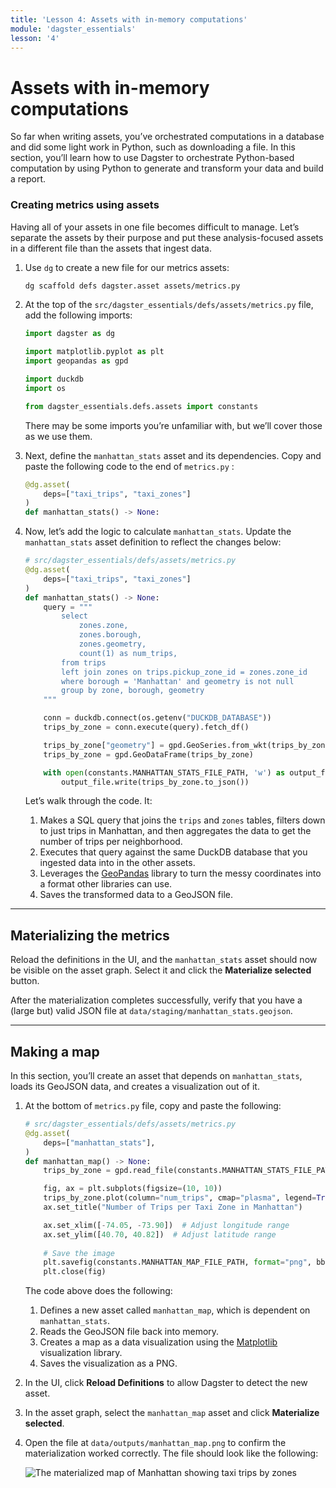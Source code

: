 ```yaml
---
title: 'Lesson 4: Assets with in-memory computations'
module: 'dagster_essentials'
lesson: '4'
---
```


# Assets with in-memory computations

So far when writing assets, you’ve orchestrated computations in a database and did some light work in Python, such as downloading a file. In this section, you’ll learn how to use Dagster to orchestrate Python-based computation by using Python to generate and transform your data and build a report.

### Creating metrics using assets

Having all of your assets in one file becomes difficult to manage. Let’s separate the assets by their purpose and put these analysis-focused assets in a different file than the assets that ingest data.

1. Use `dg` to create a new file for our metrics assets:

    ```bash
    dg scaffold defs dagster.asset assets/metrics.py
    ```

2. At the top of the `src/dagster_essentials/defs/assets/metrics.py` file, add the following imports:

   ```python
   import dagster as dg

   import matplotlib.pyplot as plt
   import geopandas as gpd

   import duckdb
   import os

   from dagster_essentials.defs.assets import constants
   ```

   There may be some imports you’re unfamiliar with, but we’ll cover those as we use them.

3. Next, define the `manhattan_stats` asset and its dependencies. Copy and paste the following code to the end of `metrics.py` :

   ```python
   @dg.asset(
       deps=["taxi_trips", "taxi_zones"]
   )
   def manhattan_stats() -> None:
   ```

4. Now, let’s add the logic to calculate `manhattan_stats`. Update the `manhattan_stats` asset definition to reflect the changes below:

   ```python
   # src/dagster_essentials/defs/assets/metrics.py
   @dg.asset(
       deps=["taxi_trips", "taxi_zones"]
   )
   def manhattan_stats() -> None:
       query = """
           select
               zones.zone,
               zones.borough,
               zones.geometry,
               count(1) as num_trips,
           from trips
           left join zones on trips.pickup_zone_id = zones.zone_id
           where borough = 'Manhattan' and geometry is not null
           group by zone, borough, geometry
       """

       conn = duckdb.connect(os.getenv("DUCKDB_DATABASE"))
       trips_by_zone = conn.execute(query).fetch_df()

       trips_by_zone["geometry"] = gpd.GeoSeries.from_wkt(trips_by_zone["geometry"])
       trips_by_zone = gpd.GeoDataFrame(trips_by_zone)

       with open(constants.MANHATTAN_STATS_FILE_PATH, 'w') as output_file:
           output_file.write(trips_by_zone.to_json())
   ```

   Let’s walk through the code. It:

   1. Makes a SQL query that joins the `trips` and `zones` tables, filters down to just trips in Manhattan, and then aggregates the data to get the number of trips per neighborhood.
   2. Executes that query against the same DuckDB database that you ingested data into in the other assets.
   3. Leverages the [GeoPandas](https://geopandas.org/en/stable/) library to turn the messy coordinates into a format other libraries can use.
   4. Saves the transformed data to a GeoJSON file.

---

## Materializing the metrics

Reload the definitions in the UI, and the `manhattan_stats` asset should now be visible on the asset graph. Select it and click the **Materialize selected** button.

After the materialization completes successfully, verify that you have a (large but) valid JSON file at `data/staging/manhattan_stats.geojson`.

---

## Making a map

In this section, you’ll create an asset that depends on `manhattan_stats`, loads its GeoJSON data, and creates a visualization out of it.

1. At the bottom of `metrics.py` file, copy and paste the following:

   ```python
   # src/dagster_essentials/defs/assets/metrics.py
   @dg.asset(
       deps=["manhattan_stats"],
   )
   def manhattan_map() -> None:
       trips_by_zone = gpd.read_file(constants.MANHATTAN_STATS_FILE_PATH)

       fig, ax = plt.subplots(figsize=(10, 10))
       trips_by_zone.plot(column="num_trips", cmap="plasma", legend=True, ax=ax, edgecolor="black")
       ax.set_title("Number of Trips per Taxi Zone in Manhattan")

       ax.set_xlim([-74.05, -73.90])  # Adjust longitude range
       ax.set_ylim([40.70, 40.82])  # Adjust latitude range
       
       # Save the image
       plt.savefig(constants.MANHATTAN_MAP_FILE_PATH, format="png", bbox_inches="tight")
       plt.close(fig)
   ```

   The code above does the following:

   1. Defines a new asset called `manhattan_map`, which is dependent on `manhattan_stats`.
   2. Reads the GeoJSON file back into memory.
   3. Creates a map as a data visualization using the [Matplotlib](https://matplotlib.org/) visualization library.
   4. Saves the visualization as a PNG.

2. In the UI, click **Reload Definitions** to allow Dagster to detect the new asset.

3. In the asset graph, select the `manhattan_map` asset and click **Materialize selected**.

4. Open the file at `data/outputs/manhattan_map.png` to confirm the materialization worked correctly. The file should look like the following:

   ![The materialized map of Manhattan showing taxi trips by zones](/images/dagster-essentials/lesson-4/materialized-map.png)
